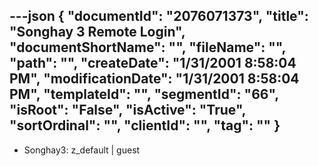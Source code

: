 ---json
{
  "documentId": "2076071373",
  "title": "Songhay 3 Remote Login",
  "documentShortName": "",
  "fileName": "",
  "path": "",
  "createDate": "1/31/2001 8:58:04 PM",
  "modificationDate": "1/31/2001 8:58:04 PM",
  "templateId": "",
  "segmentId": "66",
  "isRoot": "False",
  "isActive": "True",
  "sortOrdinal": "",
  "clientId": "",
  "tag": ""
}
---

* Songhay3: z_default | guest

